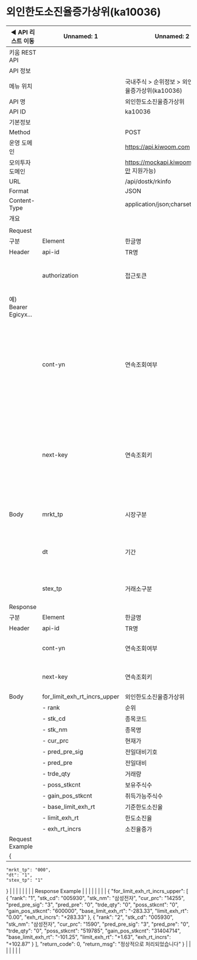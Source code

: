 # 외인한도소진율증가상위(ka10036)

| ◀ API 리스트 이동 | Unnamed: 1 | Unnamed: 2 | Unnamed: 3 | Unnamed: 4 | Unnamed: 5 | Unnamed: 6 |
| --- | --- | --- | --- | --- | --- | --- |
| 키움 REST API |  |  |  |  |  |  |
| API 정보 |  |  |  |  |  |  |
| 메뉴 위치 |  | 국내주식 > 순위정보 > 외인한도소진율증가상위(ka10036) |  |  |  |  |
| API 명 |  | 외인한도소진율증가상위 |  |  |  |  |
| API ID |  | ka10036 |  |  |  |  |
| 기본정보 |  |  |  |  |  |  |
| Method |  | POST |  |  |  |  |
| 운영 도메인 |  | https://api.kiwoom.com |  |  |  |  |
| 모의투자 도메인 |  | https://mockapi.kiwoom.com(KRX만 지원가능) |  |  |  |  |
| URL |  | /api/dostk/rkinfo |  |  |  |  |
| Format |  | JSON |  |  |  |  |
| Content-Type |  | application/json;charset=UTF-8 |  |  |  |  |
| 개요 |  |  |  |  |  |  |
|  |  |  |  |  |  |  |
| Request |  |  |  |  |  |  |
| 구분 | Element | 한글명 | Type | Required | Length | Description |
| Header | api-id | TR명 | String | Y | 10 |  |
|  | authorization | 접근토큰 | String | Y | 1000 | 토큰 지정시 토큰타입("Bearer") 붙혀서 호출 
 예) Bearer Egicyx... |
|  | cont-yn | 연속조회여부 | String | N | 1 | 응답 Header의 연속조회여부값이 Y일 경우 다음데이터 요청시 응답 Header의 cont-yn값 세팅 |
|  | next-key | 연속조회키 | String | N | 50 | 응답 Header의 연속조회여부값이 Y일 경우 다음데이터 요청시 응답 Header의 next-key값 세팅 |
| Body | mrkt_tp | 시장구분 | String | Y | 3 | 000:전체, 001:코스피, 101:코스닥 |
|  | dt | 기간 | String | Y | 2 | 0:당일, 1:전일, 5:5일, 10;10일, 20:20일, 60:60일 |
|  | stex_tp | 거래소구분 | String | Y | 1 | 1:KRX, 2:NXT, 3:통합 |
| Response |  |  |  |  |  |  |
| 구분 | Element | 한글명 | Type | Required | Length | Description |
| Header | api-id | TR명 | String | Y | 10 |  |
|  | cont-yn | 연속조회여부 | String | N | 1 | 다음 데이터가 있을시 Y값 전달 |
|  | next-key | 연속조회키 | String | N | 50 | 다음 데이터가 있을시 다음 키값 전달 |
| Body | for_limit_exh_rt_incrs_upper | 외인한도소진율증가상위 | LIST | N |  |  |
|  | - rank | 순위 | String | N | 20 |  |
|  | - stk_cd | 종목코드 | String | N | 20 |  |
|  | - stk_nm | 종목명 | String | N | 40 |  |
|  | - cur_prc | 현재가 | String | N | 20 |  |
|  | - pred_pre_sig | 전일대비기호 | String | N | 20 |  |
|  | - pred_pre | 전일대비 | String | N | 20 |  |
|  | - trde_qty | 거래량 | String | N | 20 |  |
|  | - poss_stkcnt | 보유주식수 | String | N | 20 |  |
|  | - gain_pos_stkcnt | 취득가능주식수 | String | N | 20 |  |
|  | - base_limit_exh_rt | 기준한도소진율 | String | N | 20 |  |
|  | - limit_exh_rt | 한도소진율 | String | N | 20 |  |
|  | - exh_rt_incrs | 소진율증가 | String | N | 20 |  |
| Request Example |  |  |  |  |  |  |
| {
    "mrkt_tp": "000",
    "dt": "1",
    "stex_tp": "1"
} |  |  |  |  |  |  |
| Response Example |  |  |  |  |  |  |
| {
    "for_limit_exh_rt_incrs_upper": [
        {
            "rank": "1",
            "stk_cd": "005930",
            "stk_nm": "삼성전자",
            "cur_prc": "14255",
            "pred_pre_sig": "3",
            "pred_pre": "0",
            "trde_qty": "0",
            "poss_stkcnt": "0",
            "gain_pos_stkcnt": "600000",
            "base_limit_exh_rt": "-283.33",
            "limit_exh_rt": "0.00",
            "exh_rt_incrs": "+283.33"
        },
        {
            "rank": "2",
            "stk_cd": "005930",
            "stk_nm": "삼성전자",
            "cur_prc": "1590",
            "pred_pre_sig": "3",
            "pred_pre": "0",
            "trde_qty": "0",
            "poss_stkcnt": "519785",
            "gain_pos_stkcnt": "31404714",
            "base_limit_exh_rt": "-101.25",
            "limit_exh_rt": "+1.63",
            "exh_rt_incrs": "+102.87"
        }
    ],
    "return_code": 0,
    "return_msg": "정상적으로 처리되었습니다"
} |  |  |  |  |  |  |

